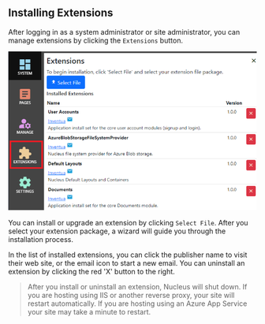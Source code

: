 ## Installing Extensions
After logging in as a system administrator or site administrator, you can manage extensions by clicking the `Extensions` button.

![Extensions](Install-Extensions.png)

You can install or upgrade an extension by clicking `Select File`.  After you select your extension package, a wizard will guide 
you through the installation process.

In the list of installed extensions, you can click the publisher name to visit their web site, or the email icon to start a new email.  You can 
uninstall an extension by clicking the red 'X' button to the right.

> After you install or uninstall an extension, Nucleus will shut down.  If you are hosting using IIS or another reverse proxy, your site will 
restart automatically.  If you are hosting using an Azure App Service your site may take a minute to restart.